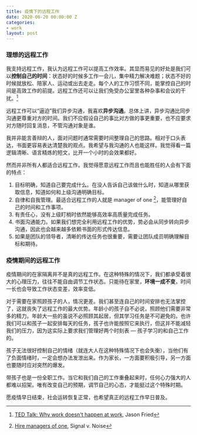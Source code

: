 ```yaml
---
title: 疫情下的远程工作
date: 2020-06-20 00:00:00 Z
categories:
- work
layout: post
---
```


### 理想的远程工作

我支持远程工作，我认为远程工作可以提高工作效率。其显而易见的好处是我们可以**控制自己的时间**：状态好的时候多工作一会儿，集中精力解决难题；状态不好的时候就放松、陪家人、运动或出去走走。每个人的工作习惯不同，能掌控自己的时间是高效工作的前提。远程工作还可以让我们免受办公室里各种杂事和会议的干扰。[^1]

远程工作可以“逼迫”我们异步沟通，我喜欢**异步沟通**。总体上讲，异步沟通比同步沟通更尊重对方的时间。我们不应假设自己的事比对方做的事更重要，也不应要求对方随时回复消息，不管沟通对象是谁。

我并非能言善辩的人，面对问题时通常需要时间整理自己的思路。相对于口头表达，书面更容易表达清楚我的观点。我希望与我沟通的人也能这样。我觉得看一篇逻辑清晰、语言精炼的短文，比开一个小时的会效果都好。

然而并非所有人都适合远程工作。我觉得愿意远程工作而且也能胜任的人会有下面的特点：
1. 目标明确，知道自己要完成什么。在没人告诉自己该做什么时，知道从哪里获取信息，知道如何和上级沟通明确目标。
2. 自律和自我管理。最适合远程工作的人就是 manager of one [^2]，能管理好自己的时间和工作事项。
3. 有责任心，没有上级盯梢时依然能够高效率高质量完成任务。
4. 书面沟通能力。如果我们想完全利用远程工作的优势，势必会从同步转向异步沟通，因此也会越来越多依赖书面的形式传达信息。
5. 如果是团队的领导者，清晰的传达任务也很重要，需要让团队成员明确理解目标和期待。

### 疫情期间的远程工作

疫情期间的在家隔离并不是真的远程工作。在这种特殊的情况下，我们都承受着很大的心理压力，往往不能自由调节工作状态。只能待在家里，**环境一成不变**，时间一长也会导致工作状态变差，效率变低。

对于需要在家照顾孩子的人，情况更差。我们甚至连自己的时间安排也无法掌控了，这就丧失了远程工作的最大优势。年龄小的孩子自不必说，照顾他们需要非常多的精力。年龄大一些的虽说不必照顾其起居，但其学习任务是不可避免的。也许我们可以和孩子一起安排每天的任务，孩子也许能按照它来执行，但这并不能减轻我们的压力，因为这实际上要求我们管理好两个时刻表 — 孩子学习的和自己工作的。

孩子无法很好控制自己的情绪（就连大人在这种特殊情况下也会失衡），当他们有了负面情绪时，一定会想办法发泄出来。作为家长，一方面要积极引导，另一方面也要随时应对突然的爆发。

带孩子也是一份全职工作。当它和我们自己的工作重叠起来时，任何心力强大的人都难以招架。唯有改变自己的预期，调节自己的心态，才能挺过这个特殊时期。

愿疫情早日结束，社会运转恢复正常，也希望真正的远程工作早日普及。

[^1]: [TED Talk: Why work doesn't happen at work](https://www.ted.com/talks/jason_fried_why_work_doesn_t_happen_at_work), Jason Fried
[^2]: [Hire managers of one](https://signalvnoise.com/posts/1430-hire-managers-of-one), Signal v. Noise